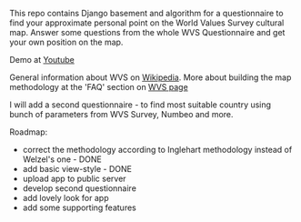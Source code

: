 This repo contains Django basement and algorithm for a questionnaire to find your approximate personal point on the World Values Survey cultural map. Answer some questions from the whole WVS Questionnaire and get your own position on the map.

Demo at <a href="https://www.youtube.com/watch?v=eJEShg8rCqY">Youtube</a>

General information about WVS on <a target="_blank" href="https://en.wikipedia.org/wiki/World_Values_Survey">Wikipedia</a>.
More about building the map methodology at the 'FAQ' section on <a target="_blank" href="http://www.worldvaluessurvey.org/WVSContents.jsp">WVS page</a>

I will add a second questionnaire - to find most suitable country using bunch of parameters from WVS Survey, Numbeo and more.

Roadmap:

- correct the methodology according to Inglehart methodology instead of Welzel's one - DONE
- add basic view-style - DONE
- upload app to public server
- develop second questionnaire
- add lovely look for app
- add some supporting features
